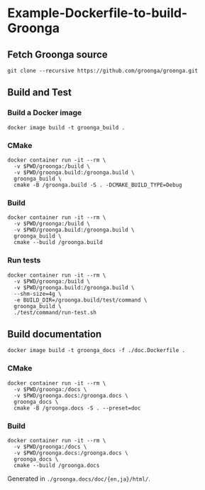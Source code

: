# Example-Dockerfile-to-build-Groonga

## Fetch Groonga source

```
git clone --recursive https://github.com/groonga/groonga.git
```

## Build and Test

### Build a Docker image

```
docker image build -t groonga_build .
```

### CMake

```
docker container run -it --rm \
  -v $PWD/groonga:/build \
  -v $PWD/groonga.build:/groonga.build \
  groonga_build \
  cmake -B /groonga.build -S . -DCMAKE_BUILD_TYPE=Debug
```

### Build

```
docker container run -it --rm \
  -v $PWD/groonga:/build \
  -v $PWD/groonga.build:/groonga.build \
  groonga_build \
  cmake --build /groonga.build
```

### Run tests

```
docker container run -it --rm \
  -v $PWD/groonga:/build \
  -v $PWD/groonga.build:/groonga.build \
  --shm-size=4g \
  -e BUILD_DIR=/groonga.build/test/command \
  groonga_build \
  ./test/command/run-test.sh
```

## Build documentation

```
docker image build -t groonga_docs -f ./doc.Dockerfile .
```

### CMake

```
docker container run -it --rm \
  -v $PWD/groonga:/docs \
  -v $PWD/groonga.docs:/groonga.docs \
  groonga_docs \
  cmake -B /groonga.docs -S . --preset=doc
```

### Build

```
docker container run -it --rm \
  -v $PWD/groonga:/docs \
  -v $PWD/groonga.docs:/groonga.docs \
  groonga_docs \
  cmake --build /groonga.docs
```

Generated in `./groonga.docs/doc/{en,ja}/html/`.
